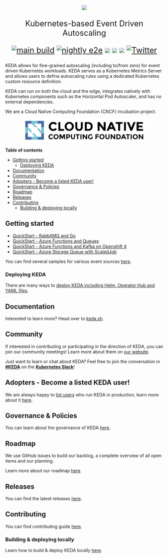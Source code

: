 <p align="center"><img src="images/logos/keda-word-colour.png" width="300"/></p>
<p style="font-size: 25px" align="center"><bf>Kubernetes-based Event Driven Autoscaling</b></p>
<p style="font-size: 25px" align="center">
<a href="https://github.com/kedacore/keda/actions?query=workflow%3Amain-build"><img src="https://github.com/kedacore/keda/workflows/main-build/badge.svg" alt="main build"></a>
<a href="https://github.com/kedacore/keda/actions?query=workflow%3Anightly-e2e-test"><img src="https://github.com/kedacore/keda/workflows/nightly-e2e-test/badge.svg" alt="nightly e2e"></a>
<a href="https://bestpractices.coreinfrastructure.org/projects/3791"><img src="https://bestpractices.coreinfrastructure.org/projects/3791/badge"></a>
<a href="https://artifacthub.io/packages/helm/kedacore/keda"><img src="https://img.shields.io/endpoint?url=https://artifacthub.io/badge/repository/kedacore"></a>
<a href="https://app.fossa.io/projects/git%2Bhttps%3A%2F%2Fgithub.com%2Fkedacore%2Fkeda?ref=badge_shield"><img src="https://app.fossa.io/api/projects/git%2Bhttps%3A%2F%2Fgithub.com%2Fkedacore%2Fkeda.svg?type=shield"></a>
<a href="https://twitter.com/kedaorg"><img src="https://img.shields.io/twitter/follow/kedaorg?style=social" alt="Twitter"></a></p>

KEDA allows for fine-grained autoscaling (including to/from zero) for event driven Kubernetes workloads. KEDA serves
as a Kubernetes Metrics Server and allows users to define autoscaling rules using a dedicated Kubernetes custom
resource definition.

KEDA can run on both the cloud and the edge, integrates natively with Kubernetes components such as the Horizontal
Pod Autoscaler, and has no external dependencies.

We are a Cloud Native Computing Foundation (CNCF) incubation project.
<p align="center"><img src="https://raw.githubusercontent.com/kedacore/keda/main/images/logo-cncf.svg" height="75px"></p>

<!-- START doctoc generated TOC please keep comment here to allow auto update -->
<!-- DON'T EDIT THIS SECTION, INSTEAD RE-RUN doctoc TO UPDATE -->
**Table of contents**

- [Getting started](#getting-started)
  - [Deploying KEDA](#deploying-keda)
- [Documentation](#documentation)
- [Community](#community)
- [Adopters - Become a listed KEDA user!](#adopters---become-a-listed-keda-user)
- [Governance & Policies](#governance--policies)
- [Roadmap](#roadmap)
- [Releases](#releases)
- [Contributing](#contributing)
  - [Building & deploying locally](#building--deploying-locally)

<!-- END doctoc generated TOC please keep comment here to allow auto update -->

## Getting started

* [QuickStart - RabbitMQ and Go](https://github.com/kedacore/sample-go-rabbitmq)
* [QuickStart - Azure Functions and Queues](https://github.com/kedacore/sample-hello-world-azure-functions)
* [QuickStart - Azure Functions and Kafka on Openshift 4](https://github.com/kedacore/sample-azure-functions-on-ocp4)
* [QuickStart - Azure Storage Queue with ScaledJob](https://github.com/kedacore/sample-go-storage-queue)

You can find several samples for various event sources [here](https://github.com/kedacore/samples).

### Deploying KEDA

There are many ways to [deploy KEDA including Helm, Operator Hub and YAML files](https://keda.sh/docs/latest/deploy/).

## Documentation

Interested to learn more? Head over to [keda.sh](https://keda.sh).

## Community

If interested in contributing or participating in the direction of KEDA, you can join our community meetings! Learn more about them on [our website](https://keda.sh/community/).

Just want to learn or chat about KEDA? Feel free to join the conversation in
**[#KEDA](https://kubernetes.slack.com/messages/CKZJ36A5D)** on the **[Kubernetes Slack](https://slack.k8s.io/)**!

## Adopters - Become a listed KEDA user!

We are always happy to [list users](https://keda.sh/community/#users) who run KEDA in production, learn more about it [here](https://github.com/kedacore/keda-docs#become-a-listed-keda-user).

## Governance & Policies

You can learn about the governance of KEDA [here](https://github.com/kedacore/governance).

## Roadmap

We use GitHub issues to build our backlog, a complete overview of all open items and our planning.

Learn more about our roadmap [here](ROADMAP.md).

## Releases

You can find the latest releases [here](https://github.com/kedacore/keda/releases).

## Contributing

You can find contributing guide [here](./CONTRIBUTING.md).

### Building & deploying locally
Learn how to build & deploy KEDA locally [here](./BUILD.md).
